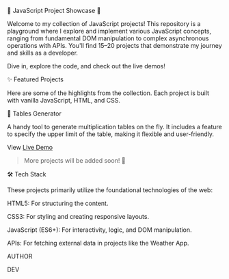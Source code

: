 🚀 JavaScript Project Showcase 🚀

Welcome to my collection of JavaScript projects! This repository is a playground where I explore and implement various JavaScript concepts, ranging from fundamental DOM manipulation to complex asynchronous operations with APIs. You'll find 15–20 projects that demonstrate my journey and skills as a developer.

Dive in, explore the code, and check out the live demos!

✨ Featured Projects

Here are some of the highlights from the collection. Each project is built with vanilla JavaScript, HTML, and CSS.

🔢 Tables Generator

A handy tool to generate multiplication tables on the fly. It includes a feature to specify the upper limit of the table, making it flexible and user-friendly.

View [Live Demo](https://syncdecodes.github.io/JS_PROJECTS/01_TABLES/)

> More projects will be added soon! 🚀

🛠️ Tech Stack

These projects primarily utilize the foundational technologies of the web:

HTML5: For structuring the content.

CSS3: For styling and creating responsive layouts.

JavaScript (ES6+): For interactivity, logic, and DOM manipulation.

APIs: For fetching external data in projects like the Weather App.

AUTHOR

DEV

